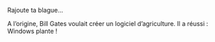 Rajoute ta blague...

A l’origine, Bill Gates voulait créer un logiciel d’agriculture.
Il a réussi : Windows plante !
